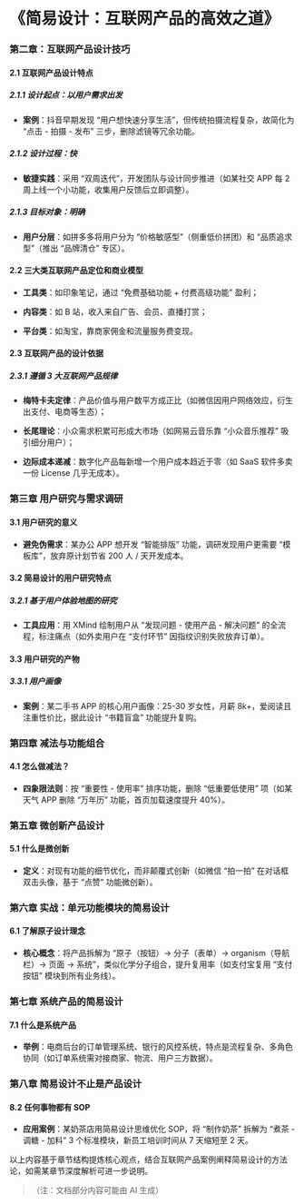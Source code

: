 # 《简易设计：互联网产品的高效之道》

### 第二章：互联网产品设计技巧

#### 2.1 互联网产品设计特点

##### 2.1.1 设计起点：以用户需求出发

- **案例**：抖音早期发现 “用户想快速分享生活”，但传统拍摄流程复杂，故简化为 “点击 - 拍摄 - 发布” 三步，删除滤镜等冗余功能。

##### 2.1.2 设计过程：快

- **敏捷实践**：采用 “双周迭代”，开发团队与设计同步推进（如某社交 APP 每 2 周上线一个小功能，收集用户反馈后立即调整）。

##### 2.1.3 目标对象：明确

- **用户分层**：如拼多多将用户分为 “价格敏感型”（侧重低价拼团）和 “品质追求型”（推出 “品牌清仓” 专区）。

#### 2.2 三大类互联网产品定位和商业模型

- **工具类**：如印象笔记，通过 “免费基础功能 + 付费高级功能” 盈利；

- **内容类**：如 B 站，收入来自广告、会员、直播打赏；

- **平台类**：如淘宝，靠商家佣金和流量服务费变现。

#### 2.3 互联网产品的设计依据

##### 2.3.1 遵循 3 大互联网产品规律

- **梅特卡夫定律**：产品价值与用户数平方成正比（如微信因用户网络效应，衍生出支付、电商等生态）；

- **长尾理论**：小众需求积累可形成大市场（如网易云音乐靠 “小众音乐推荐” 吸引细分用户）；

- **边际成本递减**：数字化产品每新增一个用户成本趋近于零（如 SaaS 软件多卖一份 License 几乎无成本）。

### 第三章 用户研究与需求调研

#### 3.1 用户研究的意义

- **避免伪需求**：某办公 APP 想开发 “智能排版” 功能，调研发现用户更需要 “模板库”，放弃原计划节省 200 人 / 天开发成本。

#### 3.2 简易设计的用户研究特点

##### 3.2.1 基于用户体验地图的研究

- **工具应用**：用 XMind 绘制用户从 “发现问题 - 使用产品 - 解决问题” 的全流程，标注痛点（如外卖用户在 “支付环节” 因指纹识别失败放弃订单）。

#### 3.3 用户研究的产物

##### 3.3.1 用户画像

- **案例**：某二手书 APP 的核心用户画像：25-30 岁女性，月薪 8k+，爱阅读且注重性价比，据此设计 “书籍盲盒” 功能提升复购。

### 第四章 减法与功能组合

#### 4.1 怎么做减法？

- **四象限法则**：按 “重要性 - 使用率” 排序功能，删除 “低重要低使用” 项（如某天气 APP 删除 “万年历” 功能，首页加载速度提升 40%）。

### 第五章 微创新产品设计

#### 5.1 什么是微创新

- **定义**：对现有功能的细节优化，而非颠覆式创新（如微信 “拍一拍” 在对话框双击头像，基于 “点赞” 功能微创新）。

### 第六章 实战：单元功能模块的简易设计

#### 6.1 了解原子设计理念

- **核心概念**：将产品拆解为 “原子（按钮）→ 分子（表单）→ organism（导航栏）→ 页面 → 系统”，类似化学分子组合，提升复用率（如支付宝复用 “支付按钮” 模块到所有业务线）。

### 第七章 系统产品的简易设计

#### 7.1 什么是系统产品

- **举例**：电商后台的订单管理系统、银行的风控系统，特点是流程复杂、多角色协同（如订单系统需对接商家、物流、用户三方数据）。

### 第八章 简易设计不止是产品设计

#### 8.2 任何事物都有 SOP

- **应用案例**：某奶茶店用简易设计思维优化 SOP，将 “制作奶茶” 拆解为 “煮茶 - 调糖 - 加料” 3 个标准模块，新员工培训时间从 7 天缩短至 2 天。

以上内容基于章节结构提炼核心观点，结合互联网产品案例阐释简易设计的方法论，如需某章节深度解析可进一步说明。

> （注：文档部分内容可能由 AI 生成）
